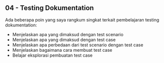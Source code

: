 ## 04 - Testing Dokumentation

Ada beberapa poin yang saya rangkum singkat terkait pembelajaran testing dokumentation:
- Menjelaskan apa yang dimaksud dengan test scenario
- Menjelaskan apa yang dimaksud dengan test case
- Menjelaskan apa perbedaan dari test scenario dengan test case
- Menjelaskan bagaimana cara membuat test case
- Belajar eksplorasi pembuatan test case